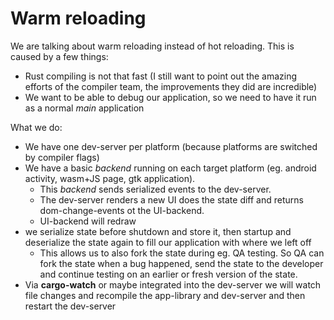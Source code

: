 # Warm reloading

We are talking about warm reloading instead of hot reloading.
This is caused by a few things:

* Rust compiling is not that fast (I still want to point out the amazing efforts of the compiler team, the improvements they did are incredible)
* We want to be able to debug our application, so we need to have it run as a normal _main_ application

What we do:

* We have one dev-server per platform (because platforms are switched by compiler flags)
* We have a basic *backend* running on each target platform (eg. android activity, wasm+JS page, gtk application).
  * This *backend* sends serialized events to the dev-server.
  * The dev-server renders a new UI does the state diff and returns dom-change-events ot the UI-backend.
  * UI-backend will redraw 
* we serialize state before shutdown and store it, then startup and deserialize the state again to fill our application with where we left off
    * This allows us to also fork the state during eg. QA testing. 
      So QA can fork the state when a bug happened, send the state to the developer and continue testing on an earlier or fresh version of the state.
* Via **cargo-watch** or maybe integrated into the dev-server we will watch file changes and recompile the app-library and dev-server and then restart the dev-server


